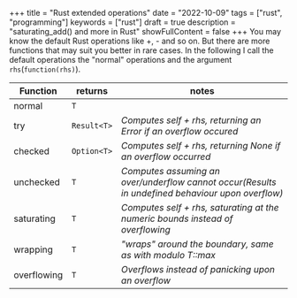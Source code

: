 +++
title = "Rust extended operations"
date = "2022-10-09"
tags = ["rust", "programming"]
keywords = ["rust"]
draft = true
description = "saturating_add() and more in Rust"
showFullContent = false
+++
You may know the default Rust operations like +, - and so on. But there are more functions that
may suit you better in rare cases.
In the following I call the default operations the "normal" operations and the argument `rhs`(`function(rhs)`).

| Function    | returns     | notes                                                                                            |
|-------------|-------------|--------------------------------------------------------------------------------------------------|
| normal      | `T`         |                                                                                                  |
| try         | `Result<T>` | *Computes self + rhs, returning an Error if an overflow occured*                                 |
| checked     | `Option<T>` | *Computes self + rhs, returning None if an overflow occurred*                                    |
| unchecked   | `T`         | *Computes assuming an over/underflow cannot occur(Results in undefined behaviour upon overflow)* |
| saturating  | `T`         | *Computes self + rhs, saturating at the numeric bounds instead of overflowing*                   |
| wrapping    | `T`         | *"wraps" around the boundary, same as with modulo T::max*                                        |
| overflowing | `T`         | *Overflows instead of panicking upon an overflow*                                                |
